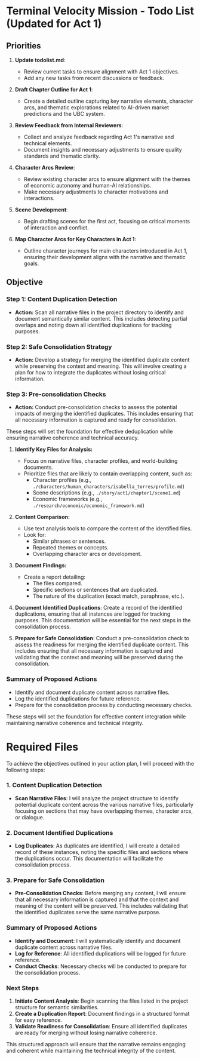 # Terminal Velocity Mission - Todo List (Updated for Act 1)

## Priorities
1. **Update todolist.md**: 
   - Review current tasks to ensure alignment with Act 1 objectives.
   - Add any new tasks from recent discussions or feedback.

2. **Draft Chapter Outline for Act 1**: 
   - Create a detailed outline capturing key narrative elements, character arcs, and thematic explorations related to AI-driven market predictions and the UBC system.

3. **Review Feedback from Internal Reviewers**: 
   - Collect and analyze feedback regarding Act 1's narrative and technical elements.
   - Document insights and necessary adjustments to ensure quality standards and thematic clarity.

4. **Character Arcs Review**: 
   - Review existing character arcs to ensure alignment with the themes of economic autonomy and human-AI relationships.
   - Make necessary adjustments to character motivations and interactions.

5. **Scene Development**: 
   - Begin drafting scenes for the first act, focusing on critical moments of interaction and conflict.

6. **Map Character Arcs for Key Characters in Act 1**: 
   - Outline character journeys for main characters introduced in Act 1, ensuring their development aligns with the narrative and thematic goals.

## Objective
### Step 1: Content Duplication Detection
- **Action:** Scan all narrative files in the project directory to identify and document semantically similar content. This includes detecting partial overlaps and noting down all identified duplications for tracking purposes.

### Step 2: Safe Consolidation Strategy
- **Action:** Develop a strategy for merging the identified duplicate content while preserving the context and meaning. This will involve creating a plan for how to integrate the duplicates without losing critical information.

### Step 3: Pre-consolidation Checks
- **Action:** Conduct pre-consolidation checks to assess the potential impacts of merging the identified duplicates. This includes ensuring that all necessary information is captured and ready for consolidation. 

These steps will set the foundation for effective deduplication while ensuring narrative coherence and technical accuracy.

1. **Identify Key Files for Analysis:**
   - Focus on narrative files, character profiles, and world-building documents.
   - Prioritize files that are likely to contain overlapping content, such as:
     - Character profiles (e.g., `./characters/human_characters/isabella_torres/profile.md`)
     - Scene descriptions (e.g., `./story/act1/chapter1/scene1.md`)
     - Economic frameworks (e.g., `./research/economic/economic_framework.md`)

2. **Content Comparison:**
   - Use text analysis tools to compare the content of the identified files.
   - Look for:
     - Similar phrases or sentences.
     - Repeated themes or concepts.
     - Overlapping character arcs or development.

3. **Document Findings:**
   - Create a report detailing:
     - The files compared.
     - Specific sections or sentences that are duplicated.
     - The nature of the duplication (exact match, paraphrase, etc.).

2. **Document Identified Duplications**: Create a record of the identified duplications, ensuring that all instances are logged for tracking purposes. This documentation will be essential for the next steps in the consolidation process.

3. **Prepare for Safe Consolidation**: Conduct a pre-consolidation check to assess the readiness for merging the identified duplicate content. This includes ensuring that all necessary information is captured and validating that the context and meaning will be preserved during the consolidation.

### Summary of Proposed Actions
- Identify and document duplicate content across narrative files.
- Log the identified duplications for future reference.
- Prepare for the consolidation process by conducting necessary checks.

These steps will set the foundation for effective content integration while maintaining narrative coherence and technical integrity.

# Required Files
To achieve the objectives outlined in your action plan, I will proceed with the following steps:

### 1. Content Duplication Detection
- **Scan Narrative Files**: I will analyze the project structure to identify potential duplicate content across the various narrative files, particularly focusing on sections that may have overlapping themes, character arcs, or dialogue.

### 2. Document Identified Duplications
- **Log Duplicates**: As duplicates are identified, I will create a detailed record of these instances, noting the specific files and sections where the duplications occur. This documentation will facilitate the consolidation process.

### 3. Prepare for Safe Consolidation
- **Pre-Consolidation Checks**: Before merging any content, I will ensure that all necessary information is captured and that the context and meaning of the content will be preserved. This includes validating that the identified duplicates serve the same narrative purpose.

### Summary of Proposed Actions
- **Identify and Document**: I will systematically identify and document duplicate content across narrative files.
- **Log for Reference**: All identified duplications will be logged for future reference.
- **Conduct Checks**: Necessary checks will be conducted to prepare for the consolidation process.

### Next Steps
1. **Initiate Content Analysis**: Begin scanning the files listed in the project structure for semantic similarities.
2. **Create a Duplication Report**: Document findings in a structured format for easy reference.
3. **Validate Readiness for Consolidation**: Ensure all identified duplicates are ready for merging without losing narrative coherence.

This structured approach will ensure that the narrative remains engaging and coherent while maintaining the technical integrity of the content.
